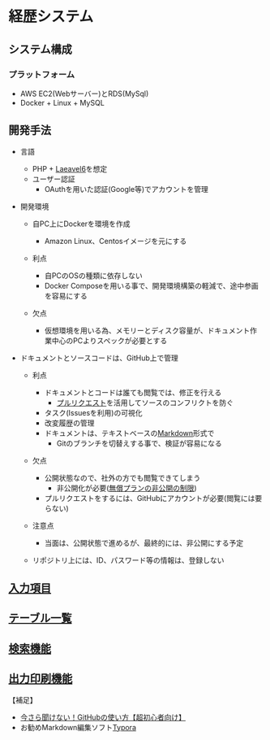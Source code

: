 # 経歴システム

## システム構成
### プラットフォーム
* AWS EC2(Webサーバー)とRDS(MySql)
* Docker + Linux + MySQL

## 開発手法
* 言語
  * PHP + [Laeavel6](https://laravel.com/)を想定
  * ユーザー認証
    * OAuthを用いた認証(Google等)でアカウントを管理
  
* 開発環境

  * 自PC上にDockerを環境を作成
    * Amazon Linux、Centosイメージを元にする
    
  * 利点
    * 自PCのOSの種類に依存しない
    * Docker Composeを用いる事で、開発環境構築の軽減で、途中参画を容易にする
    
  * 欠点
    * 仮想環境を用いる為、メモリーとディスク容量が、ドキュメント作業中心のPCよりスペックが必要とする

* ドキュメントとソースコードは、GitHub上で管理
  * 利点
    * ドキュメントとコードは誰ても閲覧では、修正を行える
      * [プルリクエスト](https://laraweb.net/environment/1543/)を活用してソースのコンフリクトを防ぐ
    * タスク(Issuesを利用)の可視化
    * 改変履歴の管理    
    * ドキュメントは、テキストベースの[Markdown](https://www.markdown.jp/what-is-markdown/)形式で
      * Gitのブランチを切替えする事で、検証が容易になる
  * 欠点
      * 公開状態なので、社外の方でも閲覧できてしまう
          * 非公開化が必要([無償プランの非公開の制限](https://github.com/pricing))
      * プルリクエストをするには、GitHubにアカウントが必要(閲覧には要らない)
  * 注意点
  
    * 当面は、公開状態で進めるが、最終的には、非公開にする予定    
  * リポジトリ上には、ID、パスワード等の情報は、登録しない
    

## [入力項目](/Doc/input.md)

## [テーブル一覧](/Doc/table.md)

## [検索機能](/Doc/search.md)

## [出力印刷機能](/Doc/print.md)

【補足】

* [今さら聞けない！GitHubの使い方【超初心者向け】](https://techacademy.jp/magazine/6235)
* お勧めMarkdown編集ソフト[Typora](https://typora.io/)
